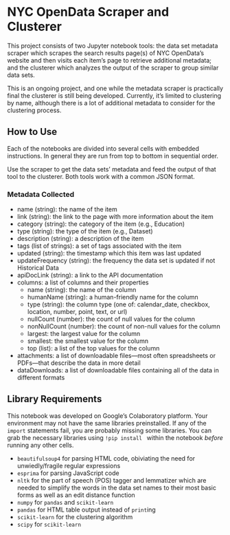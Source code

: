 # NYC OpenData Scraper and Clusterer
This project consists of two Jupyter notebook tools: the data set metadata scraper which scrapes the search results page(s) of NYC OpenData’s website and then visits each item’s page to retrieve additional metadata; and the clusterer which analyzes the output of the scraper to group similar data sets.

This is an ongoing project, and one while the metadata scraper is practically final the clusterer is still being developed. Currently, it’s limited to clustering by name, although there is a lot of additional metadata to consider for the clustering process.

## How to Use
Each of the notebooks are divided into several cells with embedded instructions. In general they are run from top to bottom in sequential order.

Use the scraper to get the data sets’ metadata and feed the output of that tool to the clusterer. Both tools work with a common JSON format.

### Metadata Collected

* name (string): the name of the item
* link (string): the link to the page with more information about the item
* category (string): the category of the item (e.g., Education)
* type (string): the type of the item (e.g., Dataset)
* description (string): a description of the item
* tags (list of strings): a set of tags associated with the item
* updated (string): the timestamp which this item was last updated
* updateFrequency (string): the frequency the data set is updated if not Historical Data
* apiDocLink (string): a link to the API documentation
* columns: a list of columns and their properties
    * name (string): the name of the column
    * humanName (string): a human-friendly name for the column
    * type (string): the column type (one of: calendar_date, checkbox, location, number, point, text, or url)
    * nullCount (number): the count of null values for the column
    * nonNullCount (number): the count of non-null values for the column
    * largest: the largest value for the column
    * smallest: the smallest value for the column
    * top (list): a list of the top values for the column
* attachments: a list of downloadable files—most often spreadsheets or PDFs—that describe the data in more detail
* dataDownloads: a list of downloadable files containing all of the data in different formats

## Library Requirements
This notebook was developed on Google’s Colaboratory platform. Your environment may not have the same libraries preinstalled. If any of the `import` statements fail, you are probably missing some libraries. You can grab the necessary libraries using `!pip install ` within the notebook *before* running any other cells.

* `beautifulsoup4` for parsing HTML code, obiviating the need for unwiedly/fragile regular expressions
* `esprima` for parsing JavaScript code
* `nltk` for the part of speech (POS) tagger and lemmatizer which are needed to simplify the words in the data set names to their most basic forms as well as an edit distance function
* `numpy` for `pandas` and `scikit-learn`
* `pandas` for HTML table output instead of `print`ing
* `scikit-learn` for the clustering algorithm
* `scipy` for `scikit-learn`
